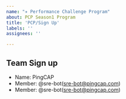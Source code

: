 ```yaml
---
name: "✈️ Performance Challenge Program"
about: PCP Season1 Program
title: 'PCP/Sign Up'
labels: ''
assignees: ''

---
```


<!--
  For personal sign up, please introduce yourself briefly and leave your email address for future contact.
  For team sign up, please introduce your team briefly, give a team name, list your team members and leave an email address for future contactgive a team name and list your team members.
  Up to three members in a team.
-->

## Team Sign up

- Name: PingCAP
- Member: @sre-bot(sre-bot@pingcap.com)
- Member: @sre-bot(sre-bot@pingcap.com)
